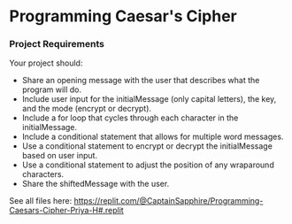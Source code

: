 # Programming Caesar's Cipher
### Project Requirements
Your project should:
- Share an opening message with the user that describes what the program will do.
- Include user input for the initialMessage (only capital letters), the key, and the mode (encrypt or decrypt).
- Include a for loop that cycles through each character in the initialMessage.
- Include a conditional statement that allows for multiple word messages.
- Use a conditional statement to encrypt or decrypt the initialMessage based on user input.
- Use a conditional statement to adjust the position of any wraparound characters.
- Share the shiftedMessage with the user.

See all files here:
https://replit.com/@CaptainSapphire/Programming-Caesars-Cipher-Priya-H#.replit

